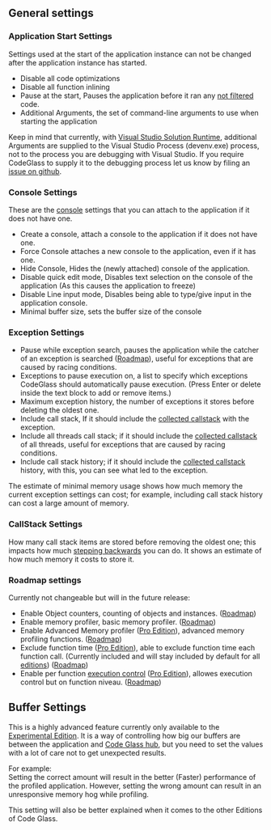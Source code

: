 ## General settings

### Application Start Settings
Settings used at the start of the application instance can not be changed after the application instance has started.

- Disable all code optimizations
- Disable all function inlining
- Pause at the start, Pauses the application before it ran any [not filtered](../../features/ProfilingDataFiltering) code.
- Additional Arguments, the set of command-line arguments to use when starting the application

Keep in mind that currently, with  [Visual Studio Solution Runtime]({{site.baseurl}}/docs/features/supportedruntimes#visual-studio-solution), additional Arguments are supplied to the Visual Studio Process (devenv.exe) process, not to the process you are debugging with Visual Studio.
If you require CodeGlass to supply it to the debugging process let us know by filing an [issue on github](({{site.baseurl}}/docs/pages/contact.md#github)).

### Console Settings
These are the [console]({{site.baseurl}}/docs/features/AttachConsole) settings that you can attach to the application if it does not have one.

- Create a console, attach a console to the application if it does not have one.
- Force Console attaches a new console to the application, even if it has one.
- Hide Console, Hides the (newly attached) console of the application.
- Disable quick edit mode, Disables text selection on the console of the application (As this causes the application to freeze)
- Disable Line input mode, Disables being able to type/give input in the application console.  
- Minimal buffer size, sets the buffer size of the console



### Exception Settings
- Pause while exception search, pauses the application while the catcher of an exception is searched ([Roadmap](../../Roadmap/AdvandedExceptionHandling)), useful for exceptions that are caused by racing conditions. 
- Exceptions to pause execution on, a list to specify which exceptions CodeGlass should automatically pause execution. (Press Enter or delete inside the text block to add or remove items.)
- Maximum exception history, the number of exceptions it stores before deleting the oldest one. 
- Include call stack, If it should include the [collected callstack]({{site.baseurl}}/docs/features/RealtimeDataCollection) with the exception.
- Include all threads call stack; if it should include the [collected callstack]({{site.baseurl}}/docs/features/RealtimeDataCollection) of all threads, useful for exceptions that are caused by racing conditions.
- Include call stack history; if it should include the  [collected callstack]({{site.baseurl}}/docs/features/RealtimeDataCollection) history, with this, you can see what led to the exception.
<!-- - Pop call stack queue; When enabled (Recommended), it pops all items in the stepping queue and unprocessed call stack items before including the callstack to ensure we have the complete callstack.  -->

The estimate of minimal memory usage shows how much memory the current exception settings can cost; for example, including call stack history can cost a large amount of memory.


### CallStack Settings
How many call stack items are stored before removing the oldest one; this impacts how much [stepping backwards](../../features/ApplicationInstanceStepping) you can do.
It shows an estimate of how much memory it costs to store it.


### Roadmap settings
Currently not changeable but will in the future release:
- Enable Object counters, counting of objects and instances. ([Roadmap](../../Roadmap/ObjectCounters))
- Enable memory profiler, basic memory profiler. ([Roadmap](../../Roadmap/MemoryProfiler))
- Enable Advanced Memory profiler ([Pro Edition](../../Editions/Pro)), advanced memory profiling functions. ([Roadmap](../../Roadmap/AdvancedMemoryProfiler))
- Exclude function time ([Pro Edition](../../Editions/Pro)), able to exclude function time each function call. (Currently included and will stay included by default for all [editions](../../Editions)) ([Roadmap](../../Roadmap/ExcludeFunctionTime))
- Enable per function [execution control](../../features/ApplicationInstanceExecutionControl) ([Pro Edition](../../Editions/Pro)), allowes execution control but on function niveau. ([Roadmap](../../Roadmap/PerFunctionAction))


## Buffer Settings
This is a highly advanced feature currently only available to the [Experimental Edition](../../Editions/Experimental). It is a way of controlling how big our buffers are between the application and [Code Glass hub](../../features/CodeGlassHub), but you need to set the values with a lot of care not to get unexpected results.

For example: <br/>
Setting the correct amount will result in the better (Faster) performance of the profiled application.
However, setting the wrong amount can result in an unresponsive memory hog while profiling.

This setting will also be better explained when it comes to the other Editions of Code Glass.